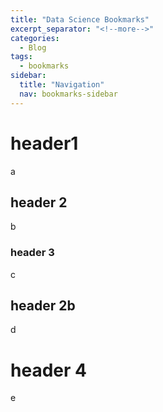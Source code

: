 ```yaml
---
title: "Data Science Bookmarks"
excerpt_separator: "<!--more-->"
categories:
  - Blog
tags:
  - bookmarks
sidebar:
  title: "Navigation"
  nav: bookmarks-sidebar
---
```


# header1

a

## header 2

b

### header 3

c

## header 2b

d

# header 4

e

